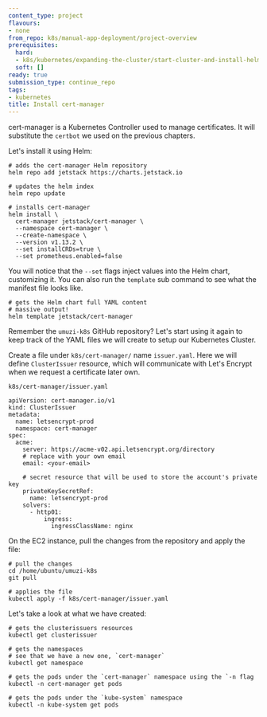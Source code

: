 ```yaml
---
content_type: project
flavours:
- none
from_repo: k8s/manual-app-deployment/project-overview
prerequisites:
  hard:
  - k8s/kubernetes/expanding-the-cluster/start-cluster-and-install-helm
  soft: []
ready: true
submission_type: continue_repo
tags:
- kubernetes
title: Install cert-manager
---
```


cert-manager is a Kubernetes Controller used to manage certificates. It will substitute the `certbot` we used on the previous chapters.

Let's install it using Helm:

```
# adds the cert-manager Helm repository
helm repo add jetstack https://charts.jetstack.io

# updates the helm index
helm repo update

# installs cert-manager
helm install \
  cert-manager jetstack/cert-manager \
  --namespace cert-manager \
  --create-namespace \
  --version v1.13.2 \
  --set installCRDs=true \
  --set prometheus.enabled=false
```

You will notice that the `--set` flags inject values into the Helm chart, customizing it. You can also run the `template` sub command to see what the manifest file looks like.

```
# gets the Helm chart full YAML content
# massive output!
helm template jetstack/cert-manager
```

Remember the `umuzi-k8s` GitHub repository? Let's start using it again to keep track of the YAML files we will create to setup our Kubernetes Cluster.

Create a file under `k8s/cert-manager/` name `issuer.yaml`. Here we will define `ClusterIssuer` resource, which will communicate with Let's Encrypt when we request a certificate later own.

`k8s/cert-manager/issuer.yaml`
```
apiVersion: cert-manager.io/v1
kind: ClusterIssuer
metadata:
  name: letsencrypt-prod
  namespace: cert-manager
spec:
  acme:
    server: https://acme-v02.api.letsencrypt.org/directory
    # replace with your own email
    email: <your-email>
    
    # secret resource that will be used to store the account's private key
    privateKeySecretRef:
      name: letsencrypt-prod    
    solvers:
      - http01:
          ingress:
            ingressClassName: nginx
```


On the EC2 instance, pull the changes from the repository and apply the file:

```
# pull the changes
cd /home/ubuntu/umuzi-k8s
git pull

# applies the file
kubectl apply -f k8s/cert-manager/issuer.yaml
```

Let's take a look at what we have created:

```
# gets the clusterissuers resources
kubectl get clusterissuer

# gets the namespaces
# see that we have a new one, `cert-manager`
kubectl get namespace

# gets the pods under the `cert-manager` namespace using the `-n flag
kubectl -n cert-manager get pods

# gets the pods under the `kube-system` namespace
kubectl -n kube-system get pods
```